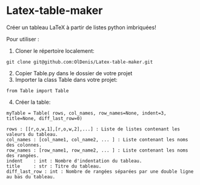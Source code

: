 # Latex-table-maker
Créer un tableau LaTeX à partir de listes python imbriquées!

Pour utiliser :

1. Cloner le répertoire localement:
```
git clone git@github.com:OlDenis/Latex-table-maker.git
```
2. Copier Table.py dans le dossier de votre projet
3. Importer la class Table dans votre projet:
```
from Table import Table
```
4. Créer la table:
```
myTable = Table( rows, col_names, row_names=None, indent=3, title=None, diff_last_row=0)
```
```
rows : [[r,o,w,1],[r,o,w,2],...] : Liste de listes contenant les valeurs du tableau.
col_names : [col_name1, col_name2, ... ] : Liste contenant les noms des colonnes.
row_names : [row_name1, row_name2, ... ] : Liste contenant les noms des rangées.
indent    : int : Nombre d'indentation du tableau.
title     : str : Titre du tableau.
diff_last_row : int : Nombre de rangées séparées par une double ligne au bas du tableau.
```
